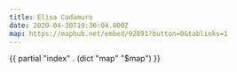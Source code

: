 ```yaml
---
title: Elisa Cadamuro
date: 2020-04-30T19:36:04.000Z
map: https://maphub.net/embed/92891?button=0&tablinks=1
---
```


{{ partial "index" . (dict "map" "$map") }}